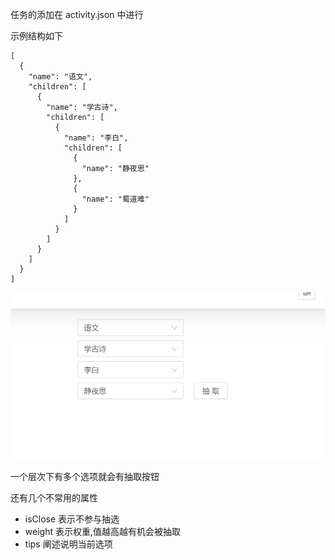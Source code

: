 任务的添加在 activity.json 中进行

示例结构如下

```
[
  {
    "name": "语文",
    "children": [
      {
        "name": "学古诗",
        "children": [
          {
            "name": "李白",
            "children": [
              {
                "name": "静夜思"
              },
              {
                "name": "蜀道难"
              }
            ]
          }
        ]
      }
    ]
  }
]

```

![示例](./images/example.png)

一个层次下有多个选项就会有抽取按钮

还有几个不常用的属性

- isClose 表示不参与抽选
- weight 表示权重,值越高越有机会被抽取
- tips 阐述说明当前选项
